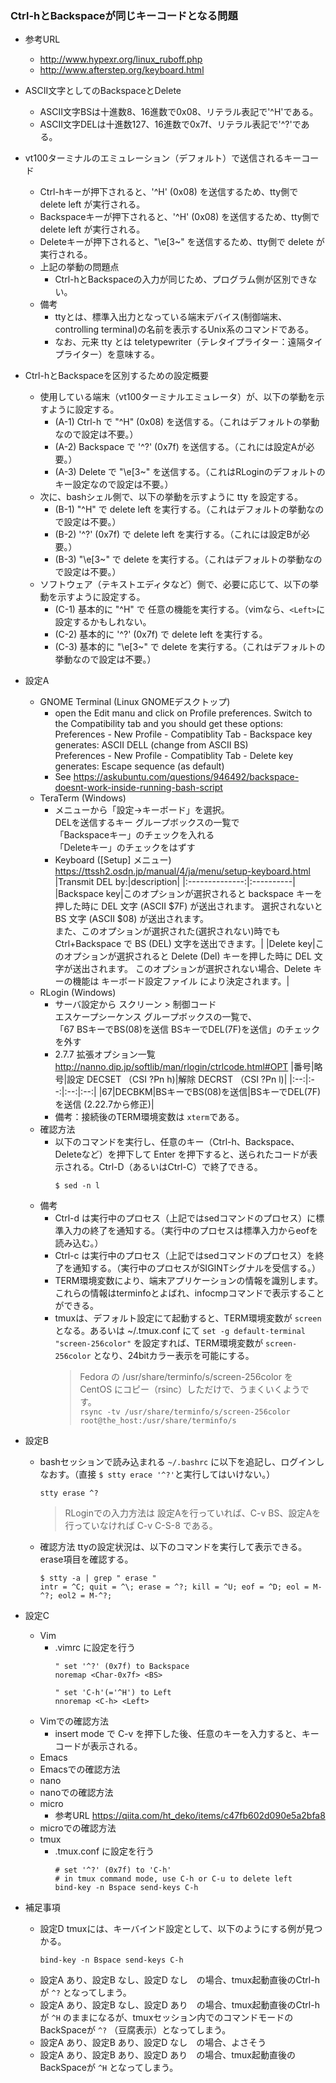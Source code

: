 ### Ctrl-hとBackspaceが同じキーコードとなる問題
- 参考URL
  - http://www.hypexr.org/linux_ruboff.php
  - http://www.afterstep.org/keyboard.html
- ASCII文字としてのBackspaceとDelete
  - ASCII文字BSは十進数8、16進数で0x08、リテラル表記で'^H'である。
  - ASCII文字DELは十進数127、16進数で0x7f、リテラル表記で'^?'である。
- vt100ターミナルのエミュレーション（デフォルト）で送信されるキーコード
  - Ctrl-hキーが押下されると、'^H' (0x08) を送信するため、tty側で delete left が実行される。
  - Backspaceキーが押下されると、'^H' (0x08) を送信するため、tty側で delete left が実行される。
  - Deleteキーが押下されると、"\e[3~" を送信するため、tty側で delete が実行される。
  - 上記の挙動の問題点
    - Ctrl-hとBackspaceの入力が同じため、プログラム側が区別できない。
  - 備考
    - ttyとは、標準入出力となっている端末デバイス(制御端末、controlling terminal)の名前を表示するUnix系のコマンドである。 
    - なお、元来 tty とは teletypewriter（テレタイプライター：遠隔タイプライター）を意味する。
- Ctrl-hとBackspaceを区別するための設定概要
  - 使用している端末（vt100ターミナルエミュレータ）が、以下の挙動を示すように設定する。
    - (A-1) Ctrl-h で "^H" (0x08) を送信する。（これはデフォルトの挙動なので設定は不要。）
    - (A-2) Backspace で '^?' (0x7f) を送信する。（これには設定Aが必要。）
    - (A-3) Delete で "\e[3~" を送信する。（これはRLoginのデフォルトのキー設定なので設定は不要。）
  - 次に、bashシェル側で、以下の挙動を示すように tty を設定する。
    - (B-1) "^H" で delete left を実行する。（これはデフォルトの挙動なので設定は不要。）
    - (B-2) '^?' (0x7f) で delete left を実行する。（これには設定Bが必要。）
    - (B-3) "\e[3~" で delete  を実行する。（これはデフォルトの挙動なので設定は不要。）
  - ソフトウェア（テキストエディタなど）側で、必要に応じて、以下の挙動を示すように設定する。
    - (C-1) 基本的に "^H" で 任意の機能を実行する。（vimなら、```<Left>```に設定するかもしれない。
    - (C-2) 基本的に '^?' (0x7f) で delete left を実行する。
    - (C-3) 基本的に "\e[3~" で delete を実行する。（これはデフォルトの挙動なので設定は不要。）
- 設定A
  - GNOME Terminal (Linux GNOMEデスクトップ)
    - open the Edit manu and click on Profile preferences. Switch to the Compatibility tab and you should get these options:  
      Preferences - New Profile - Compatiblity Tab - Backspace key generates: ASCII DELL (change from ASCII BS)  
      Preferences - New Profile - Compatiblity Tab - Delete key generates: Escape sequence (as default)  
    - See https://askubuntu.com/questions/946492/backspace-doesnt-work-inside-running-bash-script
  - TeraTerm (Windows)
    - メニューから「設定→キーボード」を選択。  
      DELを送信するキー グループボックスの一覧で  
      「Backspaceキー」のチェックを入れる  
      「Deleteキー」のチェックをはずす
    - Keyboard ([Setup] メニュー) https://ttssh2.osdn.jp/manual/4/ja/menu/setup-keyboard.html  
      |Transmit DEL by:|description|
      |:--------------:|:----------|
      |Backspace key|このオプションが選択されると backspace キーを押した時に DEL 文字 (ASCII $7F) が送出されます。 選択されないと BS 文字 (ASCII $08) が送出されます。  <br />また、このオプションが選択された(選択されない)時でも Ctrl+Backspace で BS (DEL) 文字を送出できます。|
      |Delete key|このオプションが選択されると Delete (Del) キーを押した時に DEL 文字が送出されます。 このオプションが選択されない場合、Delete キーの機能は キーボード設定ファイル により決定されます。|
  - RLogin (Windows)
    - サーバ設定から スクリーン &gt; 制御コード  
      エスケープシーケンス グループボックスの一覧で、  
      「67 BSキーでBS(08)を送信 BSキーでDEL(7F)を送信」のチェックを外す
    - 2.7.7 拡張オプション一覧 http://nanno.dip.jp/softlib/man/rlogin/ctrlcode.html#OPT
      |番号|略号|設定 DECSET （CSI ?Pn h)|解除 DECRST （CSI ?Pn l)|
      |:--:|:--:|:--:|:--:|
      |67|DECBKM|BSキーでBS(08)を送信|BSキーでDEL(7F)を送信 (2.22.7から修正)|
    - 備考：接続後のTERM環境変数は ```xterm```である。
  - 確認方法
    - 以下のコマンドを実行し、任意のキー（Ctrl-h、Backspace、Deleteなど）を押下して Enter を押下すると、送られたコードが表示される。Ctrl-D（あるいはCtrl-C）で終了できる。
      ```console
      $ sed -n l
      ```
  - 備考
    - Ctrl-d は実行中のプロセス（上記ではsedコマンドのプロセス）に標準入力の終了を通知する。（実行中のプロセスは標準入力からeofを読み込む。）
    - Ctrl-c は実行中のプロセス（上記ではsedコマンドのプロセス）を終了を通知する。（実行中のプロセスがSIGINTシグナルを受信する。）
    - TERM環境変数により、端末アプリケーションの情報を識別します。これらの情報はterminfoとよばれ、infocmpコマンドで表示することができる。
    - tmuxは、デフォルト設定にて起動すると、TERM環境変数が ```screen``` となる。あるいは ~/.tmux.conf にて ```set -g default-terminal "screen-256color"``` を設定すれば、TERM環境変数が ```screen-256color``` となり、24bitカラー表示を可能にする。
      > Fedora の /usr/share/terminfo/s/screen-256color を CentOS にコピー（rsinc）しただけで、うまくいくようです。  
      > ```rsync -tv /usr/share/terminfo/s/screen-256color root@the_host:/usr/share/terminfo/s```
    
- 設定B
  - bashセッションで読み込まれる ```~/.bashrc``` に以下を追記し、ログインしなおす。（直接 ```$ stty erace '^?'```と実行してはいけない。）
    ```console
    stty erase ^?
    ```
    > RLoginでの入力方法は 設定Aを行っていれば、C-v BS、設定Aを行っていなければ C-v C-S-8 である。
  - 確認方法
    ttyの設定状況は、以下のコマンドを実行して表示できる。erase項目を確認する。
    ```console
    $ stty -a | grep " erase "
    intr = ^C; quit = ^\; erase = ^?; kill = ^U; eof = ^D; eol = M-^?; eol2 = M-^?;
    ```
- 設定C
  - Vim
    - .vimrc に設定を行う
      ```console
      " set '^?' (0x7f) to Backspace
      noremap <Char-0x7f> <BS>
      
      " set 'C-h'(='^H') to Left
      nnoremap <C-h> <Left>
      ```
  - Vimでの確認方法
    - insert mode で C-v を押下した後、任意のキーを入力すると、キーコードが表示される。
  - Emacs
  - Emacsでの確認方法
  - nano
  - nanoでの確認方法
  - micro
    - 参考URL https://qiita.com/ht_deko/items/c47fb602d090e5a2bfa8
  - microでの確認方法
  - tmux
    - .tmux.conf に設定を行う
      ```console
      # set '^?' (0x7f) to 'C-h'
      # in tmux command mode, use C-h or C-u to delete left
      bind-key -n Bspace send-keys C-h
      ```
- 補足事項
  - 設定D tmuxには、キーバインド設定として、以下のようにする例が見つかる。
    ```console
    bind-key -n Bspace send-keys C-h
    ```
  - 設定A あり、設定B なし、設定D なし　の場合、tmux起動直後のCtrl-hが ```^?``` となってしまう。
  - 設定A あり、設定B なし、設定D あり　の場合、tmux起動直後のCtrl-hが ```^H``` のままになるが、tmuxセッション内でのコマンドモードのBackSpaceが ```^?``` （豆腐表示）となってしまう。
  - 設定A あり、設定B あり、設定D なし　の場合、よさそう
  - 設定A あり、設定B あり、設定D あり　の場合、tmux起動直後のBackSpaceが ```^H``` となってしまう。

